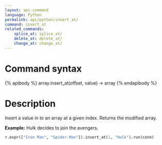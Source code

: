 ```yaml
---
layout: api-command
language: Python
permalink: api/python/insert_at/
command: insert_at
related_commands:
    splice_at: splice_at/
    delete_at: delete_at/
    change_at: change_at/
---
```


# Command syntax #

{% apibody %}
array.insert_at(offset, value) &rarr; array
{% endapibody %}

# Description #

Insert a value in to an array at a given index. Returns the modified array.

__Example:__ Hulk decides to join the avengers.

```py
r.expr(["Iron Man", "Spider-Man"]).insert_at(1, "Hulk").run(conn)
```


